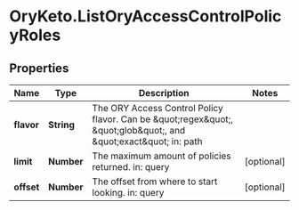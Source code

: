 # OryKeto.ListOryAccessControlPolicyRoles

## Properties
Name | Type | Description | Notes
------------ | ------------- | ------------- | -------------
**flavor** | **String** | The ORY Access Control Policy flavor. Can be \&quot;regex\&quot;, \&quot;glob\&quot;, and \&quot;exact\&quot;  in: path | 
**limit** | **Number** | The maximum amount of policies returned.  in: query | [optional] 
**offset** | **Number** | The offset from where to start looking.  in: query | [optional] 


